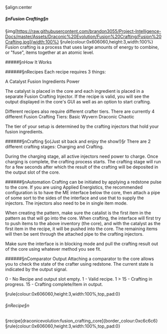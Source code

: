 §align:center
##### §nFusion Crafting§n

§img[https://raw.githubusercontent.com/brandon3055/Project-Intelligence-Docs/master/Assets/Draconic%20Evolution/Fusion%20Crafting/Fusion%20Crafting.jpg]{width:100%}
§rule{colour:0x606060,height:3,width:100%}
Fusion crafting is a process that uses large amounts of energy to combine, or "fuse", items together at an atomic level.

#####§nHow It Works

######§nRecipes
Each recipe requires 3 things:

A Catalyst
Fusion Ingredients
Power

The catalyst is placed in the core and each ingredient is placed in a separate Fusion Crafting Injector. If the recipe is valid, you will see the output displayed in the core's GUI as well as an option to start crafting.

Different recipes also require different crafter tiers. There are currently 4 different Fusion Crafting Tiers: Basic
Wyvern
Draconic
Chaotic

The tier of your setup is determined by the crafting injectors that hold your fusion ingredients.

######§nCrafting
§o(Just sit back and enjoy the show!)§r
There are 2 different crafting stages: Charging and Crafting.

During the charging stage, all active injectors need power to charge. Once charging is complete, the crafting process starts.
The crafting stage will run for a few seconds after which the result of the crafting will be deposited in the output slot of the core.

######§nAutomation
Crafting can be initiated by applying a redstone pulse to the core.
If you are using Applied Energistics, the recommended configuration is to have the ME interface below the core, then attach a pipe of some sort to the sides of the interface and use that to supply the injectors. The injectors also need to be in single item mode.

When creating the pattern, make sure the catalist is the first item in the pattern as that will go into the core. When crafting, the interface will first try to push items to the above inventory (the core), and with the catalyst as the first item in the recipe, it will be pushed into the core. The remaining items will then be sent through the attached pipe to the crafting injectors.

Make sure the interface is in blocking mode and pull the crafting result out of the core using whatever method you see fit.

######§nComparator Output
Attaching a comparator to the core allows you to check the state of the crafter using redstone. The current state is indicated by the output signal.

0 - No Recipe and output slot empty.
1 - Valid recipe.
1 > 15 - Crafting in progress.
15 - Crafting complete/Item in output.


§rule{colour:0x606060,height:3,width:100%,top_pad:0}
###### §nRecipe§n
§recipe[draconicevolution:fusion_crafting_core]{border_colour:0xc6c6c6}
§rule{colour:0x606060,height:3,width:100%,top_pad:0}